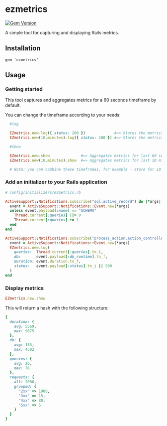 # ezmetrics

[![Gem Version](https://badge.fury.io/rb/ezmetrics.svg)](https://badge.fury.io/rb/ezmetrics)

A simple tool for capturing and displaying Rails metrics.


## Installation

```
gem 'ezmetrics'
```

## Usage

### Getting started

This tool captures and aggregates metrics for a 60 seconds timeframe by default.

You can change the timeframe according to your needs:

```ruby
  #log

  EZmetrics.new.log({ status: 200 })             #=> Stores the metrics for 60 seconds (default behaviour)
  EZmetrics.new(10.minutes).log({ status: 200 }) #=> Stores the metrics for 10 minutes

  #show

  EZmetrics.new.show              #=> Aggregates metrics for last 60 seconds (default behaviour)
  EZmetrics.new(10.minutes).show  #=> Aggregates metrics for last 10 minutes

  # Note: you can combine these timeframes, for example - store for 10 minutes, display for 5 minutes.
```

### Add an initializer to your Rails application

```ruby
# config/initializers/ezmetrics.rb

ActiveSupport::Notifications.subscribe("sql.active_record") do |*args|
  event = ActiveSupport::Notifications::Event.new(*args)
  unless event.payload[:name] == "SCHEMA"
    Thread.current[:queries] ||= 0
    Thread.current[:queries] += 1
  end
end

ActiveSupport::Notifications.subscribe("process_action.action_controller") do |*args|
  event = ActiveSupport::Notifications::Event.new(*args)
  EZmetrics.new.log(
    queries:  Thread.current[:queries].to_i,
    db:       event.payload[:db_runtime].to_f,
    duration: event.duration.to_f,
    status:   event.payload[:status].to_i || 500
  )
end
```

### Display metrics

```ruby
EZmetrics.new.show
```

This will return a hash with the following structure:

```ruby
{
  duration: {
    avg: 5569,
    max: 9675
  },
  db: {
    avg: 155,
    max: 4382
  },
  queries: {
    avg: 26,
    max: 76
  },
  requests: {
    all: 2000,
    grouped: {
      "2xx" => 1900,
      "3xx" => 15,
      "4xx" => 80,
      "5xx" => 5
    }
  }
}
```

